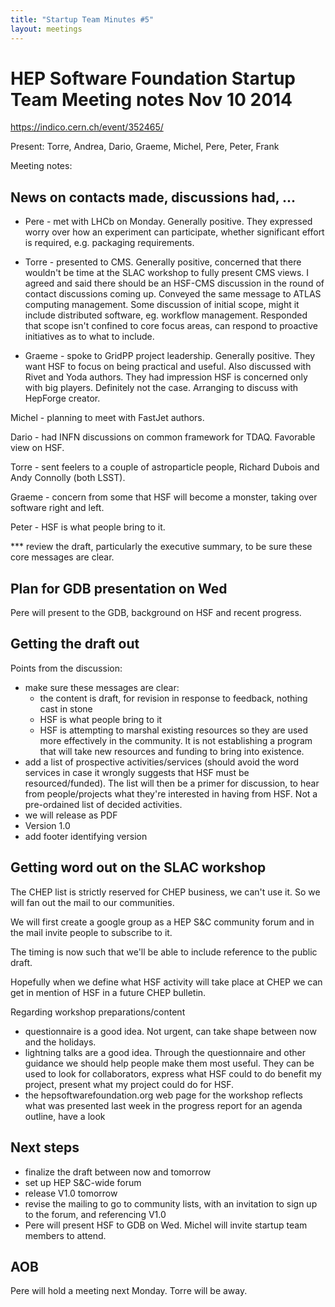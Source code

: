 ```yaml
---
title: "Startup Team Minutes #5"
layout: meetings
---
```


# HEP Software Foundation Startup Team Meeting notes Nov 10 2014

https://indico.cern.ch/event/352465/

Present: Torre, Andrea, Dario, Graeme, Michel, Pere, Peter, Frank

Meeting notes:

## News on contacts made, discussions had, ...

- Pere - met with LHCb on Monday. Generally positive. They expressed worry over how an experiment can participate, whether significant effort is required, e.g. packaging requirements.

- Torre - presented to CMS. Generally positive, concerned that there wouldn't be time at the SLAC workshop to fully present CMS views. I agreed and said there should be an HSF-CMS discussion in the round of contact discussions coming up. Conveyed the same message to ATLAS computing management. Some discussion of initial scope, might it include distributed software, eg. workflow management. Responded that scope isn't confined to core focus areas, can respond to proactive initiatives as to what to include.

- Graeme - spoke to GridPP project leadership. Generally positive. They want HSF to focus on being practical and useful.
Also discussed with Rivet and Yoda authors. They had impression HSF is concerned only with big players. Definitely not the case.
Arranging to discuss with HepForge creator.

Michel - planning to meet with FastJet authors.

Dario - had INFN discussions on common framework for TDAQ. Favorable view on HSF.

Torre - sent feelers to a couple of astroparticle people, Richard Dubois and Andy Connolly (both LSST).

Graeme - concern from some that HSF will become a monster, taking over software right and left.

Peter - HSF is what people bring to it.

*** review the draft, particularly the executive summary, to be sure these core messages are clear.

## Plan for GDB presentation on Wed

Pere will present to the GDB, background on HSF and recent progress.

## Getting the draft out

Points from the discussion:
- make sure these messages are clear:
    - the content is draft, for revision in response to feedback, nothing cast in stone
    - HSF is what people bring to it
    - HSF is attempting to marshal existing resources so they are used more effectively in the community. It is not establishing a program that will take new resources and funding to bring into existence.
- add a list of prospective activities/services (should avoid the word services in case it wrongly suggests that HSF must be resourced/funded). The list will then be a primer for discussion, to hear from people/projects what they're interested in having from HSF. Not a pre-ordained list of decided activities.
- we will release as PDF
- Version 1.0
- add footer identifying version

## Getting word out on the SLAC workshop

The CHEP list is strictly reserved for CHEP business, we can't use it. So we will fan out the mail to our communities.

We will first create a google group as a HEP S&C community forum and in the mail invite people to subscribe to it.

The timing is now such that we'll be able to include reference to the public draft.

Hopefully when we define what HSF activity will take place at CHEP we can get in mention of HSF in a future CHEP bulletin.

Regarding workshop preparations/content
- questionnaire is a good idea. Not urgent, can take shape between now and the holidays.
- lightning talks are a good idea. Through the questionnaire and other guidance we should help people make them most useful. They can be used to look for collaborators, express what HSF could to do benefit my project, present what my project could do for HSF.
- the hepsoftwarefoundation.org web page for the workshop reflects what was presented last week in the progress report for an agenda outline, have a look

## Next steps

- finalize the draft between now and tomorrow
- set up HEP S&C-wide forum
- release V1.0 tomorrow
- revise the mailing to go to community lists, with an invitation to sign up to the forum, and referencing V1.0
- Pere will present HSF to GDB on Wed. Michel will invite startup team members to attend.

## AOB

Pere will hold a meeting next Monday. Torre will be away.
